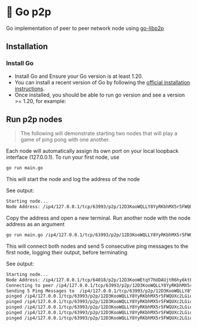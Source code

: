 # 🛜 Go p2p

Go implementation of peer to peer network node using [go-libp2p](https://docs.libp2p.io/guides/getting-started/go/)

## Installation

### Install Go

* Install Go and Ensure your Go version is at least 1.20.
* You can install a recent version of Go by following the [official installation instructions](https://golang.org/doc/install).
* Once installed, you should be able to run go version and see a version >= 1.20, for example:


## Run p2p nodes

> The following will demonstrate starting two nodes that will play a game of ping pong with one another.

Each node will automatically assign its own port on your local loopback interface (127.0.0.1). To run your first node, use

```bash
go run main.go
```

This will start the node and log the address of the node

See output: 

```bash
Starting node...
Node Address: /ip4/127.0.0.1/tcp/63993/p2p/12D3KooWQLLY8YyRKbhMX5r5FWQUXc2LGiocEMS67w8s63UKKaqR
```

Copy the address and open a new terminal. Run another node with the node address as an argument

```bash
go run main.go /ip4/127.0.0.1/tcp/63993/p2p/12D3KooWQLLY8YyRKbhMX5r5FWQUXc2LGiocEMS67w8s63UKKaqR
```

This will connect both nodes and send 5 consecutive ping messages to the first node, logging their output, before terminating

See output: 

```bash
Starting node...
Node Address: /ip4/127.0.0.1/tcp/64018/p2p/12D3KooWEtqY7hUDAUjtR6hy6ktF3kfrHYH1a7KLyq6kVhUyfUaG
Connecting to peer /ip4/127.0.0.1/tcp/63993/p2p/12D3KooWQLLY8YyRKbhMX5r5FWQUXc2LGiocEMS67w8s63UKKaqR
Sending 5 Ping Messages to  /ip4/127.0.0.1/tcp/63993/p2p/12D3KooWQLLY8YyRKbhMX5r5FWQUXc2LGiocEMS67w8s63UKKaqR
pinged /ip4/127.0.0.1/tcp/63993/p2p/12D3KooWQLLY8YyRKbhMX5r5FWQUXc2LGiocEMS67w8s63UKKaqR in 101.084µs
pinged /ip4/127.0.0.1/tcp/63993/p2p/12D3KooWQLLY8YyRKbhMX5r5FWQUXc2LGiocEMS67w8s63UKKaqR in 49.875µs
pinged /ip4/127.0.0.1/tcp/63993/p2p/12D3KooWQLLY8YyRKbhMX5r5FWQUXc2LGiocEMS67w8s63UKKaqR in 55.208µs
pinged /ip4/127.0.0.1/tcp/63993/p2p/12D3KooWQLLY8YyRKbhMX5r5FWQUXc2LGiocEMS67w8s63UKKaqR in 63.875µs
pinged /ip4/127.0.0.1/tcp/63993/p2p/12D3KooWQLLY8YyRKbhMX5r5FWQUXc2LGiocEMS67w8s63UKKaqR in 55.708µs
```